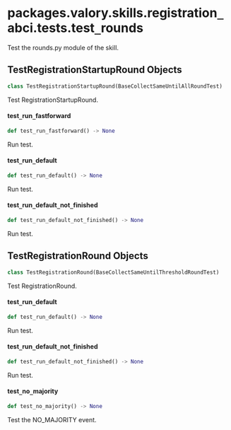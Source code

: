 <a id="packages.valory.skills.registration_abci.tests.test_rounds"></a>

# packages.valory.skills.registration`_`abci.tests.test`_`rounds

Test the rounds.py module of the skill.

<a id="packages.valory.skills.registration_abci.tests.test_rounds.TestRegistrationStartupRound"></a>

## TestRegistrationStartupRound Objects

```python
class TestRegistrationStartupRound(BaseCollectSameUntilAllRoundTest)
```

Test RegistrationStartupRound.

<a id="packages.valory.skills.registration_abci.tests.test_rounds.TestRegistrationStartupRound.test_run_fastforward"></a>

#### test`_`run`_`fastforward

```python
def test_run_fastforward() -> None
```

Run test.

<a id="packages.valory.skills.registration_abci.tests.test_rounds.TestRegistrationStartupRound.test_run_default"></a>

#### test`_`run`_`default

```python
def test_run_default() -> None
```

Run test.

<a id="packages.valory.skills.registration_abci.tests.test_rounds.TestRegistrationStartupRound.test_run_default_not_finished"></a>

#### test`_`run`_`default`_`not`_`finished

```python
def test_run_default_not_finished() -> None
```

Run test.

<a id="packages.valory.skills.registration_abci.tests.test_rounds.TestRegistrationRound"></a>

## TestRegistrationRound Objects

```python
class TestRegistrationRound(BaseCollectSameUntilThresholdRoundTest)
```

Test RegistrationRound.

<a id="packages.valory.skills.registration_abci.tests.test_rounds.TestRegistrationRound.test_run_default"></a>

#### test`_`run`_`default

```python
def test_run_default() -> None
```

Run test.

<a id="packages.valory.skills.registration_abci.tests.test_rounds.TestRegistrationRound.test_run_default_not_finished"></a>

#### test`_`run`_`default`_`not`_`finished

```python
def test_run_default_not_finished() -> None
```

Run test.

<a id="packages.valory.skills.registration_abci.tests.test_rounds.TestRegistrationRound.test_no_majority"></a>

#### test`_`no`_`majority

```python
def test_no_majority() -> None
```

Test the NO_MAJORITY event.

